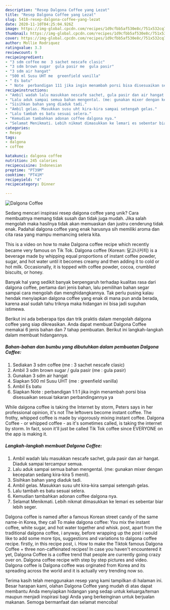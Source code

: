 ```yaml
---
description: "Resep Dalgona Coffee yang Lezat"
title: "Resep Dalgona Coffee yang Lezat"
slug: 5418-resep-dalgona-coffee-yang-lezat
date: 2020-11-10T04:25:04.926Z
image: https://img-global.cpcdn.com/recipes/1d9cfbb5af530e8c/751x532cq70/dalgona-coffee-foto-resep-utama.jpg
thumbnail: https://img-global.cpcdn.com/recipes/1d9cfbb5af530e8c/751x532cq70/dalgona-coffee-foto-resep-utama.jpg
cover: https://img-global.cpcdn.com/recipes/1d9cfbb5af530e8c/751x532cq70/dalgona-coffee-foto-resep-utama.jpg
author: Mollie Rodriquez
ratingvalue: 3.3
reviewcount: 9
recipeingredient:
- "3 sdm coffee me  3 sachet nescafe clasic"
- "3 sdm brown sugar  gula pasir me  gula pasir"
- "3 sdm air hangat"
- "500 ml Susu UHT me  greenfield vanilla"
- " Es batu"
- " Note  perbandigan 111 jika ingin menambah porsi bisa disesuaikan sesuai takaran perbandingannya ya"
recipeinstructions:
- "Ambil wadah lalu masukkan nescafe sachet, gula pasir dan air hangat. Diaduk sampai tercampur semua."
- "Lalu aduk sampai semua bahan mengental. (me: gunakan mixer dengan kecepatan sedang kira-kira 5 menit)."
- "Sisihkan bahan yang diaduk tadi."
- "Ambil gelas. Masukkan susu uht kira-kira sampai setengah gelas."
- "Lalu tambah es batu sesuai selera."
- "Kemudian tambahkan adonan coffee dalgona nya."
- "Selamat Menikmati. Lebih nikmat dimasukkan ke lemari es sebentar biar lebih seger."
categories:
- Resep
tags:
- dalgona
- coffee

katakunci: dalgona coffee 
nutrition: 245 calories
recipecuisine: Indonesian
preptime: "PT39M"
cooktime: "PT41M"
recipeyield: "4"
recipecategory: Dinner

---
```



![Dalgona Coffee](https://img-global.cpcdn.com/recipes/1d9cfbb5af530e8c/751x532cq70/dalgona-coffee-foto-resep-utama.jpg)

Sedang mencari inspirasi resep dalgona coffee yang unik? Cara membuatnya memang tidak susah dan tidak juga mudah. Jika salah mengolah maka hasilnya tidak akan memuaskan dan justru cenderung tidak enak. Padahal dalgona coffee yang enak harusnya sih memiliki aroma dan cita rasa yang mampu memancing selera kita.

This is a video on how to make Dalgona coffee recipe which recently became very famous on Tik Tok. Dalgona coffee (Korean: 달고나커피) is a beverage made by whipping equal proportions of instant coffee powder, sugar, and hot water until it becomes creamy and then adding it to cold or hot milk. Occasionally, it is topped with coffee powder, cocoa, crumbled biscuits, or honey.

Banyak hal yang sedikit banyak berpengaruh terhadap kualitas rasa dari dalgona coffee, pertama dari jenis bahan, lalu pemilihan bahan segar sampai cara mengolah dan menghidangkannya. Tak perlu pusing kalau hendak menyiapkan dalgona coffee yang enak di mana pun anda berada, karena asal sudah tahu triknya maka hidangan ini bisa jadi suguhan istimewa.


Berikut ini ada beberapa tips dan trik praktis dalam mengolah dalgona coffee yang siap dikreasikan. Anda dapat membuat Dalgona Coffee memakai 6 jenis bahan dan 7 tahap pembuatan. Berikut ini langkah-langkah dalam membuat hidangannya.

<!--inarticleads1-->

##### Bahan-bahan dan bumbu yang dibutuhkan dalam pembuatan Dalgona Coffee:

1. Sediakan 3 sdm coffee (me : 3 sachet nescafe clasic)
1. Ambil 3 sdm brown sugar / gula pasir (me : gula pasir)
1. Gunakan 3 sdm air hangat
1. Siapkan 500 ml Susu UHT (me : greenfield vanilla)
1. Ambil  Es batu
1. Siapkan  Note : perbandigan 1:1:1 jika ingin menambah porsi bisa disesuaikan sesuai takaran perbandingannya ya


While dalgona coffee is taking the Internet by storm, Peters says in her professional opinion, it&#39;s not The leftovers become instant coffee. The frothy, whipped coffee is made by vigorously mixing instant coffee. Dalgona Coffee - or whipped coffee - as it&#39;s sometimes called, is taking the internet by storm. In fact, soon it&#39;ll just be called Tik Tok coffee since EVERYONE on the app is making it. 

<!--inarticleads2-->

##### Langkah-langkah membuat Dalgona Coffee:

1. Ambil wadah lalu masukkan nescafe sachet, gula pasir dan air hangat. Diaduk sampai tercampur semua.
1. Lalu aduk sampai semua bahan mengental. (me: gunakan mixer dengan kecepatan sedang kira-kira 5 menit).
1. Sisihkan bahan yang diaduk tadi.
1. Ambil gelas. Masukkan susu uht kira-kira sampai setengah gelas.
1. Lalu tambah es batu sesuai selera.
1. Kemudian tambahkan adonan coffee dalgona nya.
1. Selamat Menikmati. Lebih nikmat dimasukkan ke lemari es sebentar biar lebih seger.


Dalgona coffee is named after a famous Korean street candy of the same name-in Korea, they call To make dalgona coffee: You mix the instant coffee, white sugar, and hot water together and whisk. post, apart from the traditional dalgona coffee, i anyway, before wrapping up the post i would like to add some more tips, suggestions and variations to dalgona coffee recipe. firstly, in this recipe post, i. How to make the Tiktok famous Dalgona Coffee + three non-caffeinated recipes! In case you haven&#39;t encountered it yet, Dalgona Coffee is a coffee trend that people are currently going crazy over on. Dalgona coffee recipe with step by step pictures and video. Dalgona coffee is Dalgona coffee was orginated from Korea and its spreading across the world and it is actually very trending now so. 

Terima kasih telah menggunakan resep yang kami tampilkan di halaman ini. Besar harapan kami, olahan Dalgona Coffee yang mudah di atas dapat membantu Anda menyiapkan hidangan yang sedap untuk keluarga/teman maupun menjadi inspirasi bagi Anda yang berkeinginan untuk berjualan makanan. Semoga bermanfaat dan selamat mencoba!
